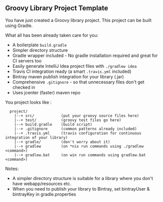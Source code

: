 Groovy Library Project Template
-------------------------------

You have just created a Groovy library project. This project can be built using Gradle.

What all has been already taken care for you:

* A boilerplate `build.gradle`
* Simpler directory structure
* Gradle wrapper included - No gradle installation required and great for CI servers too
* Easily generate IntelliJ Idea project files with `./gradlew idea`
* Travis CI integration ready (a smart `.travis.yml` included)
* Bintray maven publish integration for your library (.jar)
* Comprehensive `.gitignore` - so that unnecessary files don't get checked in
* Uses jcenter (faster) maven repo

You project looks like :

```
  project/
    |--+ src/            (put your groovy source files here)
    |--+ test/           (groovy test files go here)
    |--+ build.gradle    (build script)
    |--+ .gitignore      (common patterns already included)
    |--+ .travis.yml     (travis configuration for continuous integration of your library)
    |--+ gradle/         (don't worry about it)
    |--+ gradlew         (on *nix run commands using ./gradlew <command>)
    |--+ gradlew.bat     (on win run commands using gradlew.bat <command>)
```


Notes:

* A simpler directory structure is suitable for a library where you don't have webapp/resources etc.
* When you need to publish your library to Bintray, set bintrayUser & bintrayKey in gradle.properties